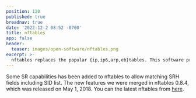 ```yaml
---
position: 120
published: true
breadnav: true
date: '2022-12-2 08:52 -0700'
title: nftables
app: false
header:
  teaser: images/open-software/nftables.png
excerpt: >-
  nftables replaces the popular {ip,ip6,arp,eb}tables. This software provides a new in-kernel packet classification framework. We have added SR capabilities to it.
---
```


Some SR capabilities has been added to nftables to allow matching SRH fields including SID list. 
The new features we were merged in nftables 0.8.4, which was released on May 1, 2018. You can the latest nftables from [here](https://netfilter.org/projects/nftables/downloads.html).

